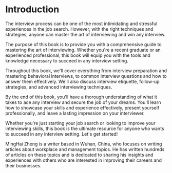 # Introduction

The interview process can be one of the most intimidating and stressful experiences in the job search. However, with the right techniques and strategies, anyone can master the art of interviewing and win any interview.

The purpose of this book is to provide you with a comprehensive guide to mastering the art of interviewing. Whether you're a recent graduate or an experienced professional, this book will equip you with the tools and knowledge necessary to succeed in any interview setting.

Throughout this book, we'll cover everything from interview preparation and mastering behavioral interviews, to common interview questions and how to answer them effectively. We'll also discuss interview etiquette, follow-up strategies, and advanced interviewing techniques.

By the end of this book, you'll have a thorough understanding of what it takes to ace any interview and secure the job of your dreams. You'll learn how to showcase your skills and experience effectively, present yourself professionally, and leave a lasting impression on your interviewer.

Whether you're just starting your job search or looking to improve your interviewing skills, this book is the ultimate resource for anyone who wants to succeed in any interview setting. Let's get started!

MingHai Zheng is a writer based in Wuhan, China, who focuses on writing articles about workplace and management topics. He has written hundreds of articles on these topics and is dedicated to sharing his insights and experiences with others who are interested in improving their careers and their businesses.
